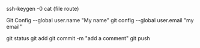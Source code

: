 ssh-keygen -0
cat (file route)

Git Config --global user.name "My name"
git config --global user.email "my email"

git status
git add
git commit -m "add a comment"
git push